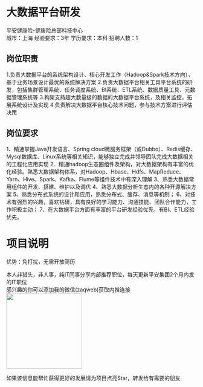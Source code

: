 # 大数据平台研发
平安健康险-健康险总部科技中心  
城市：上海 经验要求：3年 学历要求：本科  招聘人数：1

## 岗位职责
1.负责大数据平台的系统架构设计、核心开发工作（Hadoop&Spark技术方向），基于业务场景设计最优的系统解决方案
   2.负责大数据平台相关工具平台系统的研发，包括集群管理系统、任务调度系统、BI系统、ETL系统、数据质量工具、元数据管理系统等
   3.构架支持超大数量级的数据的大数据平台系统，及相关监控，拓展系统设计及实现
   4.负责解决大数据平台核心技术问题，参与技术方案进行评估决策

## 岗位要求
1、精通掌握Java开发语言、Spring cloud微服务框架（或Dubbo）、Redis缓存、Mysql数据库、Linux系统等相关知识，能够独立完成并领导团队完成大数据相关的工程化应用实现
   2、精通hadoop生态圈组件及架构，对大数据架构有丰富的优化经验。熟悉大数据架构体系，对Hadoop、Hbase、Hdfs、MapReduce、Yarn、Hive、Spark、Kafka、Flume等组件技术中有深入理解
   3、熟悉大数据常用组件的开发、搭建、维护以及调优
   4、熟悉大数据分析生态内的各种开源解决方案
   5、熟悉分布式系统的设计和应用，熟悉分布式、缓存、消息等机制；
   6、对技术有强烈的兴趣，喜欢钻研，具有良好的学习能力、沟通技能、团队合作能力，工作积极主动；
   7、在大数据平台方面有丰富的平台研发经验优先，有BI、ETL经验优先。

# 项目说明

优势：免打扰，无需开放简历

本人非猎头，非人事，纯IT同事分享内部推荐职位，每天更新平安集团2个月内发的IT职位  
感兴趣的你可以添加我的微信(zaqweb)获取内推连接  
<img src="https://github.com/zaqweb/PA-IT-JOBS/blob/master/WechatICode.jpeg"  height="200" width="200">

如果该信息能帮忙获得更好的发展请为项目点亮Star，转发给有需要的朋友




